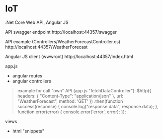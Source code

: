 ﻿# IoT
.Net Core Web API, Angular JS

API swagger endpoint
http://localhost:44357/swagger

API example (Controllers/WeatherForecastController.cs)
http://localhost:44357/WeatherForecast

Angular JS client (wwwroot)
http://localhost:44357/index.html

app.js
- angular routes
- angular controllers

> example for call "own" API (app.js "fetchDataController"):
>    $http({
>        headers: { "Content-Type": "application/json" }, url: "WeatherForecast", method: 'GET'
>    })
>        .then(function success(response) {
>            console.log("response.data", response.data);
>        }, function error(error) {
>            console.error('error', error);
>        });

views
- html "snippets"

